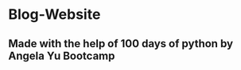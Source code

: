 ﻿# Blog-Website
 <h2>Made with the help of 100 days of python by Angela Yu Bootcamp</h2>
 <img href="https://github.com/themukuldharashivkar/Blog-Website/blob/main/website.jpg")
